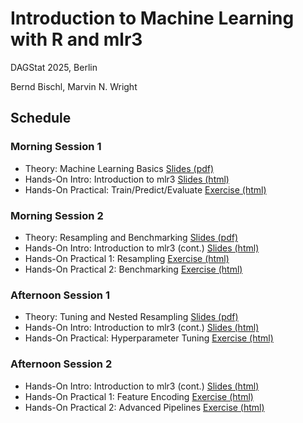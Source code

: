 # Introduction to Machine Learning with R and mlr3
DAGStat 2025, Berlin

Bernd Bischl, Marvin N. Wright

## Schedule 
### Morning Session 1
* Theory: Machine Learning Basics [Slides (pdf)](https://bips-hb.github.io/dagstat_mlr3/slides/theory_1.pdf)
* Hands-On Intro: Introduction to mlr3 [Slides (html)](https://bips-hb.github.io/dagstat_mlr3/slides/mlr3_intro.html)
* Hands-On Practical: Train/Predict/Evaluate [Exercise (html)](https://bips-hb.github.io/dagstat_mlr3/practicals/practical1_train_predict_evaluate-hints.html)

### Morning Session 2
* Theory: Resampling and Benchmarking [Slides (pdf)](https://bips-hb.github.io/dagstat_mlr3/slides/theory_2.pdf)
* Hands-On Intro: Introduction to mlr3 (cont.) [Slides (html)](https://bips-hb.github.io/dagstat_mlr3/slides/mlr3_intro.html#/evaluation-and-benchmarking)
* Hands-On Practical 1: Resampling [Exercise (html)](https://bips-hb.github.io/dagstat_mlr3/practicals/practical2_resampling-hints.html)
* Hands-On Practical 2: Benchmarking [Exercise (html)](https://bips-hb.github.io/dagstat_mlr3/practicals/practical2_benchmarking-hints.html)

### Afternoon Session 1
* Theory: Tuning and Nested Resampling [Slides (pdf)](https://bips-hb.github.io/dagstat_mlr3/slides/theory_3.pdf)
* Hands-On Intro: Introduction to mlr3 (cont.) [Slides (html)](https://bips-hb.github.io/dagstat_mlr3/slides/mlr3_intro.html#/hyperparameter-optimization)
* Hands-On Practical: Hyperparameter Tuning [Exercise (html)](https://bips-hb.github.io/dagstat_mlr3/practicals/practical3_tuning_dep_trafo-hints.html)

### Afternoon Session 2
* Hands-On Intro: Introduction to mlr3 (cont.) [Slides (html)](https://bips-hb.github.io/dagstat_mlr3/slides/mlr3_intro.html#/sequential-pipelines)
* Hands-On Practical 1: Feature Encoding [Exercise (html)](https://bips-hb.github.io/dagstat_mlr3/practicals/practical4_encoding-hints.html)
* Hands-On Practical 2: Advanced Pipelines [Exercise (html)](https://bips-hb.github.io/dagstat_mlr3/practicals/practical4_impute_filter_tune-hints.html)
